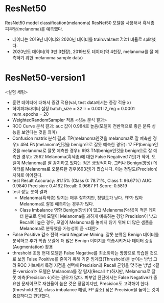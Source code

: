 # ResNet50
ResNet50 model classification(melanoma)
ResNet50 모델을 사용해서 흑색종 피부암(melanoma)를 예측했다.
- 데이터는 2019년 데이터와 2020년 데이터를 train:val:test 7:2:1 비율로 split했다.
- 2020년도 데이터(약 3만 3천장), 2019년도 데이터(약 4천장, melanoma를 잘 예측하기 위한 melanoma sample data)

# ResNet50-version1
<실험 세팅>
- 훈련 데이터에 대해서 증강 적용(val, test data에서는 증강 적용 x)
- 하이퍼파라미터 설정
  batch_size = 32
  lr = 0.001
  l2_reg = 0.0001
  num_epochs = 20
- WeightedRandomSampler 적용
<성능 분석 결과>
- ROC Curve 분석 결과: auc 값이 0.984로 높음(모델이 전반적으로 좋은 분류 성능을 보인다는 것을 의미)
- Confusion matrix 분석 결과:
  TP(melanoma인것을 melanoma로 잘 예측한 경우): 494
  FN(melanoma인것을 benign으로 잘못 예측한 경우): 17
  FP(benign인것을 melanoma로 잘못 예측한 경우): 693
  TN(benign인것을 benign으로 잘 예측한 경우): 2562
  Melanoma(흑색종)에 대한 False Negative(17건)가 적어, 모델이 Melanoma를 잘 감지하고 있다는 점은 긍정적이다.
  그러나 Benign(양성) 데이터를 Melanoma로 오분류한 경우(693건)가 많습니다. 이는 정밀도(Precision) 저하로 이어진다.
- test Result
Accuracy: 81.15% (Class 0: 78.71%, Class 1: 96.67%)
AUC: 0.9840
Precision: 0.4162
Recall: 0.9667
F1 Score: 0.5819
- test 성능 분석 결과
  - Melanoma(흑색종) 탐지는 매우 잘하지만, 정밀도가 낮다.
    FP가 많아 Melanoma로 잘못 예측하는 경우가 많다.
  - Class Imbalance 영향
    Benign(양성)이 많고 Melanoma(악성)이 적은 데이터 분포로 인해 모델이 Melanoma를 과하게 예측하는 경향
    Precision이 낮고 Recall이 높은 경우, 모델이 Melanoma를 놓치지 않기 위해 더 많은 샘플을 Melanoma로 분류했을 가능성이 큼
<대안>
- False Positive 감소 전략
  Hard Negative Mining: 잘못 분류된 Benign 데이터를 분석하고 추가 학습
  모델에 더 많은 Benign 이미지를 학습시키거나 데이터 증강(Augmentation) 활용
- threshold 조정
  현재 모델은 False Negative를 최소화하는 방향으로 학습된 것으로 보임
  False Positive를 줄이기 위해 기준 임계값(Threshold)을 높이는 방법 고려
  ROC 커브에서 특정 지점을 선택해 Precision과 Recall 균형을 맞추는 방법
<결론-version1>
모델은 Melanoma를 잘 탐지(Recall ↑)하지만, Melanoma로 잘못 예측(Precision ↓)하는 경우가 많다.
피부암 진단에서는 False Negative가 중요한 문제이므로 재현율이 높은 것은 장점이지만, Precision도 고려해야 한다.(threshold 조정, class imbalance 해결, FP 감소)
낮은 Precision을 높이는 것이 중요하다고 판단했다.
